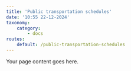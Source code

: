 ```yaml
---
title: 'Public transportation schedules'
date: '10:55 22-12-2024'
taxonomy:
    category:
        - docs
routes:
    default: /public-transportation-schedules
---
```


Your page content goes here.